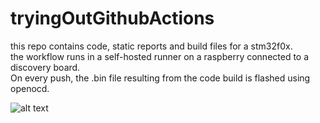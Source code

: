 # tryingOutGithubActions
this repo contains code, static reports and build files for a stm32f0x.  
the workflow runs in a self-hosted runner on a raspberry connected to a discovery board.   
On every push, the .bin file resulting from the code build is flashed using openocd.

![alt text](https://media.licdn.com/dms/image/C4E22AQEx-puh86ksvA/feedshare-shrink_1280/0/1674145883512?e=1677110400&v=beta&t=dTDxB1QhIe9MOLmotNpUfiOKFiEXaV5byw7LNAKR0Y4)
